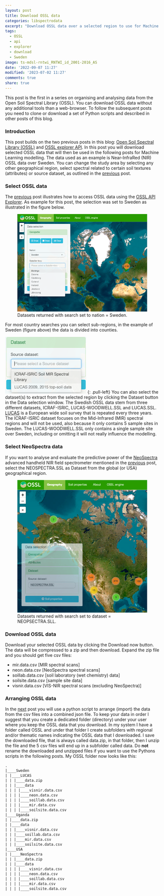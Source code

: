 ```yaml
---
layout: post
title: Download OSSL data
categories: libspectrodata
excerpt: "Download OSSL data over a selected region to use for Machine Learning modelling, the post uses Sweden as an example"
tags:
  - OSSL
  - api
  - explorer
  - download
  - Sweden
image: ts-mdsl-rntwi_RNTWI_id_2001-2016_AS
date: '2022-09-07 11:27'
modified: '2023-07-02 11:27'
comments: true
share: true
---
```


This post is the first in a series on organising and analysing data from the Open Soil Spectral Library (OSSL). You can download OSSL data without any additional tools than a web-browser. To follow the subsequent posts you need to clone or download a set of Python scripts and described in other posts of this blog.

### Introduction

This post builds on the two previous posts in this blog: [Open Soil Spectral Library (OSSL)](../spectrodata-OSSL-intro) and [OSSL explorer API](../spectrodata-OSSL-api-explorer). In this post you will download selected OSSL data  that will then be used in the following posts for Machine Learning modelling. The data used as an example is Near-InfraRed (NIR) OSSL data over Sweden. You can change the study area by selecting any other geographical region, select spectral related to certain soil textures (attributes) or source dataset, as outlined in the [previous](../spectrodata-OSSL-api-explorer) post.  

### Select OSSL data

The [previous](../spectrodata-OSSL-api-explorer) post illustrates how to access OSSL data using the [OSSL API Explorer](https://explorer.soilspectroscopy.org). As example for this post, the selection was set to Sweden as illustrated in the figure below.

<figure>
<img src="../../images/OSSL_explorer_020_select-sweden.png">
<figcaption>Datasets returned with search set to nation = Sweden.</figcaption>
</figure>

For most country searches you can select sub-regions, in the example of Sweden (figure above) the data is divided into counties.

![se-dataset-selection](../../images/OSSL_explorer_021_se-dataset-selection.png)
{: .pull-left}
You can also select the dataset(s) to extract from the selected region by clicking the <span class='button'>Dataset</span> button in the Data selection window. The Swedish OSSL data stem from three different datasets, ICRAF-ISRIC, LUCAS-WOODWELL.SSL and LUCAS.SSL. [LUCAS](https://land.copernicus.eu/imagery-in-situ/lucas) is a European wide soil survey that is repeated every three years. The ICRAF-ISRIC dataset focuses on the Mid-Infrared  (MIR) spectral regions and will not be used, also because it only contains 5 sample sites in Sweden. The LUCAS-WOODWELL.SSL only contains a single sample site over Sweden, including or omitting it will not really influence the modelling.

### Select NeoSpectra data

If you want to analyse and evaluate the predictive power of the [NeoSpectra](https://www.si-ware.com) advanced handheld NIR field spectrometer mentioned in the [previous](../spectrodata-OSSL-api-explorer) post, select the NEOSPECTRA.SSL as Dataset from the global (or USA) geographical region.

<figure>
<img src="../../images/OSSL_explorer_022_select-neospectra.png">
<figcaption>Datasets returned with search set to dataset = NEOPSECTRA.SLL.</figcaption>
</figure>

### Download OSSL data

Download your selected OSSL data by clicking the <span class='button'>Download now</span> button. The data will be compressed to a <span class='file'>zip</span> and then download. Expand the <span class='file'>zip</span> file and you should get five <span class='file'>csv</span> files:

- mir.data.csv [MIR spectral scans]
- neon.data.csv [NeoSpectra spectral scans]
- soillab.data.csv [soil laboratory (wet chemistry) data]
- soilsite.data.csv [sample site data]
- visnir.data.csv [VIS-NIR spectral scans (excluding NeoSpectra)]

### Arranging OSSL data

In the [next](../spectrodata-OSSL4ML02-arrange/) post you will use a python script to arrange (import) the data from the <span class='file'>csv</span> files into a combined <span class='file'>json</span> file. To keep your data in order I suggest that you create a dedicated folder (directory) under your user where you keep the OSSL data that you download. In my system I have a folder called <span class='file'>OSSL</span> and under that folder I create subfolders with regional and/or thematic names indicating the OSSL data that I downloaded. I save the downloaded file, that is always called <span class='file'>data.zip</span>, in that folder, then I unzip the file and the 5 <span class='file'>csv</span> files will end up in a subfolder called <span class='file'>data</span>. Do **not** rename the downloaded and unzipped files if you want to use the Pythons scripts in the following posts. My OSSL folder now looks like this:

```
.
|____Sweden
| |____LUCAS
| | |____data.zip
| | |____data
| | | |____visnir.data.csv
| | | |____neon.data.csv
| | | |____soillab.data.csv
| | | |____mir.data.csv
| | | |____soilsite.data.csv
|____Uganda
| |____data.zip
| |____data
| | |____visnir.data.csv
| | |____soillab.data.csv
| | |____mir.data.csv
| | |____soilsite.data.csv
|____USA
| |____NeoSpectra
| | |____data.zip
| | |____data
| | | |____visnir.data.csv
| | | |____neon.data.csv
| | | |____soillab.data.csv
| | | |____mir.data.csv
| | | |____soilsite.data.csv
```
